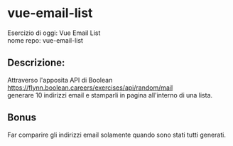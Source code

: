 # vue-email-list
Esercizio di oggi: Vue Email List <br>
nome repo: vue-email-list<br>
## Descrizione:
Attraverso l'apposita API di Boolean<br>
https://flynn.boolean.careers/exercises/api/random/mail<br>
generare 10 indirizzi email e stamparli in pagina all'interno di una lista.<br>
## Bonus
Far comparire gli indirizzi email solamente quando sono stati tutti generati.<br>
